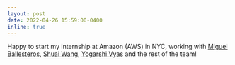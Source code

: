```yaml
---
layout: post
date: 2022-04-26 15:59:00-0400
inline: true
---
```


Happy to start my internship at Amazon (AWS) in NYC, working with [Miguel Ballesteros](http://miguelballesteros.com/), [Shuai Wang](https://shuaiwang.net/), [Yogarshi Vyas](http://www.cs.umd.edu/~yogarshi/) and the rest of the team!
